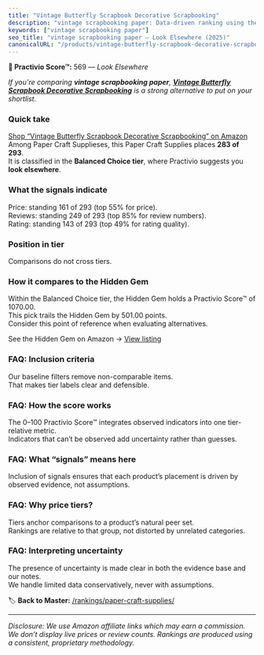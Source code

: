 ```yaml
---
title: "Vintage Butterfly Scrapbook Decorative Scrapbooking"
description: "vintage scrapbooking paper: Data-driven ranking using the Practivio Score™. Positioned by quality, value, demand, findability, momentum."
keywords: ["vintage scrapbooking paper"]
seo_title: "vintage scrapbooking paper — Look Elsewhere (2025)"
canonicalURL: "/products/vintage-butterfly-scrapbook-decorative-scrapbooking-B0CWVJ7YHP/"
---
```


**🚫 Practivio Score™:** 569 — _Look Elsewhere_


*If you're comparing **vintage scrapbooking paper**, **[Vintage Butterfly Scrapbook Decorative Scrapbooking](https://www.amazon.com/dp/B0CWVJ7YHP?tag=practivio-20)** is a strong alternative to put on your shortlist.*
### Quick take
[Shop “Vintage Butterfly Scrapbook Decorative Scrapbooking” on Amazon](https://www.amazon.com/dp/B0CWVJ7YHP?tag=practivio-20)
Among Paper Craft Supplieses, this Paper Craft Supplies places **283 of 293**.  
It is classified in the **Balanced Choice tier**, where Practivio suggests you **look elsewhere**.

### What the signals indicate
Price: standing 161 of 293 (top 55% for price).  
Reviews: standing 249 of 293 (top 85% for review numbers).  
Rating: standing 143 of 293 (top 49% for rating quality).  

### Position in tier
Comparisons do not cross tiers.

### How it compares to the Hidden Gem
Within the Balanced Choice tier, the Hidden Gem holds a Practivio Score™ of 1070.00.  
This pick trails the Hidden Gem by 501.00 points.  
Consider this point of reference when evaluating alternatives.  

See the Hidden Gem on Amazon → [View listing](https://www.amazon.com/dp/B01GIJLSGG?tag=practivio-20)

### FAQ: Inclusion criteria
Our baseline filters remove non-comparable items.  
That makes tier labels clear and defensible.

### FAQ: How the score works
The 0–100 Practivio Score™ integrates observed indicators into one tier-relative metric.  
Indicators that can’t be observed add uncertainty rather than guesses.

### FAQ: What “signals” means here
Inclusion of signals ensures that each product’s placement is driven by observed evidence, not assumptions.

### FAQ: Why price tiers?
Tiers anchor comparisons to a product’s natural peer set.  
Rankings are relative to that group, not distorted by unrelated categories.

### FAQ: Interpreting uncertainty
The presence of uncertainty is made clear in both the evidence base and our notes.  
We handle limited data conservatively, never with assumptions.


🏷️ **Back to Master:** [/rankings/paper-craft-supplies/](/rankings/paper-craft-supplies/)

---
_Disclosure: We use Amazon affiliate links which may earn a commission. We don’t display live prices or review counts. Rankings are produced using a consistent, proprietary methodology._
